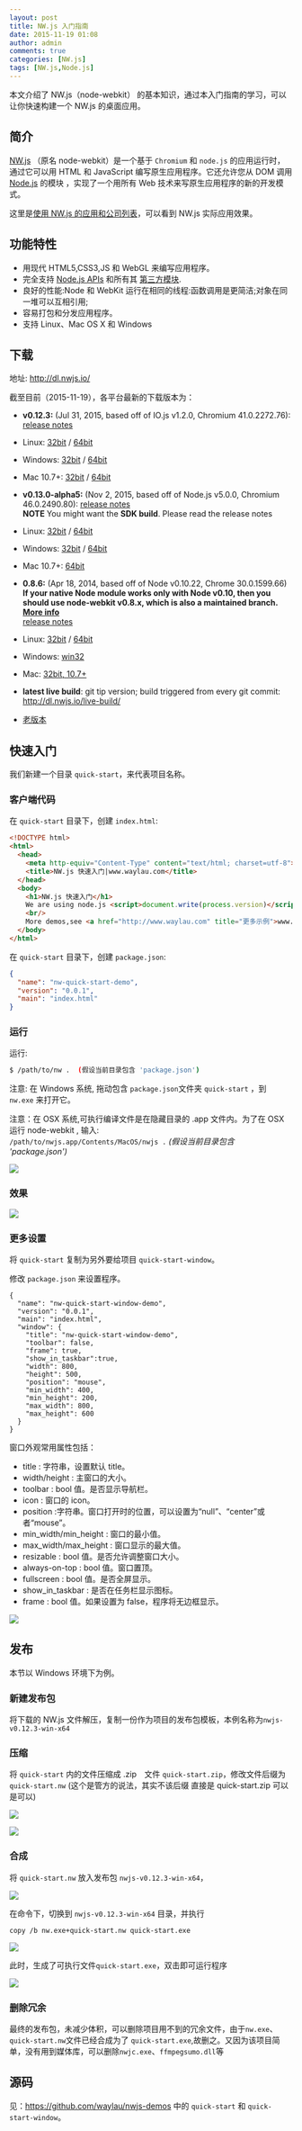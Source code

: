 ```yaml
---
layout: post
title: NW.js 入门指南
date: 2015-11-19 01:08
author: admin
comments: true
categories: [NW.js]
tags: [NW.js,Node.js]
---
```


本文介绍了 NW.js（node-webkit） 的基本知识，通过本入门指南的学习，可以让你快速构建一个  NW.js 的桌面应用。

<!-- more -->

## 简介 

[NW.js](http://nwjs.io/) （原名 node-webkit）是一个基于 `Chromium` 和 `node.js` 的应用运行时，通过它可以用  HTML 和 JavaScript 编写原生应用程序。它还允许您从 DOM 调用 [Node.js](https://nodejs.org) 的模块 ，实现了一个用所有 Web 技术来写原生应用程序的新的开发模式。

这里是[使用 NW.js 的应用和公司列表](https://github.com/nwjs/nw.js/wiki/List-of-apps-and-companies-using-nw.js)，可以看到 NW.js 实际应用效果。

## 功能特性

* 用现代 HTML5,CSS3,JS 和 WebGL 来编写应用程序。
* 完全支持 [Node.js APIs](https://nodejs.org/api/) 和所有其 [第三方模块](https://www.npmjs.com/).
* 良好的性能:Node 和 WebKit 运行在相同的线程:函数调用是更简洁;对象在同一堆可以互相引用;
* 容易打包和分发应用程序。
* 支持 Linux、Mac OS X 和 Windows

## 下载

地址: <http://dl.nwjs.io/>

截至目前（2015-11-19），各平台最新的下载版本为：

* **v0.12.3:** (Jul 31, 2015, based off of IO.js v1.2.0, Chromium 41.0.2272.76): [release notes](https://groups.google.com/d/msg/nwjs-general/hhXCS4aXGV0/TUQmcu5XDwAJ)  
 * Linux: [32bit](http://dl.nwjs.io/v0.12.3/nwjs-v0.12.3-linux-ia32.tar.gz) / [64bit](http://dl.nwjs.io/v0.12.3/nwjs-v0.12.3-linux-x64.tar.gz)
 * Windows: [32bit](http://dl.nwjs.io/v0.12.3/nwjs-v0.12.3-win-ia32.zip) / [64bit](http://dl.nwjs.io/v0.12.3/nwjs-v0.12.3-win-x64.zip)
 * Mac 10.7+: [32bit](http://dl.nwjs.io/v0.12.3/nwjs-v0.12.3-osx-ia32.zip) / [64bit](http://dl.nwjs.io/v0.12.3/nwjs-v0.12.3-osx-x64.zip)

* **v0.13.0-alpha5:** (Nov 2, 2015, based off of Node.js v5.0.0, Chromium 46.0.2490.80): [release notes](https://groups.google.com/d/msg/nwjs-general/YuwMHd_uvPM/pLFWG3vYBwAJ)  
 **NOTE** You might want the **SDK build**. Please read the release notes  
 * Linux: [32bit](http://dl.nwjs.io/v0.13.0-alpha5/nwjs-v0.13.0-alpha5-linux-ia32.tar.gz) / [64bit](http://dl.nwjs.io/v0.13.0-alpha5/nwjs-v0.13.0-alpha5-linux-x64.tar.gz)
 * Windows: [32bit](http://dl.nwjs.io/v0.13.0-alpha5/nwjs-v0.13.0-alpha5-win-ia32.zip) / [64bit](http://dl.nwjs.io/v0.13.0-alpha5/nwjs-v0.13.0-alpha5-win-x64.zip)
 * Mac 10.7+: [64bit](http://dl.nwjs.io/v0.13.0-alpha5/nwjs-v0.13.0-alpha5-osx-x64.zip)

* **0.8.6:** (Apr 18, 2014, based off of Node v0.10.22, Chrome 30.0.1599.66) **If your native Node module works only with Node v0.10, then you should use node-webkit v0.8.x, which is also a maintained branch. [More info](https://groups.google.com/d/msg/nwjs-general/2OJ1cEMPLlA/09BvpTagSA0J)**  
[release notes](https://groups.google.com/d/msg/nwjs-general/CLPkgfV-i7s/hwkkQuJ1kngJ)

 * Linux: [32bit](http://dl.node-webkit.org/v0.8.6/node-webkit-v0.8.6-linux-ia32.tar.gz) / [64bit](http://dl.node-webkit.org/v0.8.6/node-webkit-v0.8.6-linux-x64.tar.gz)
 * Windows: [win32](http://dl.node-webkit.org/v0.8.6/node-webkit-v0.8.6-win-ia32.zip)
 * Mac: [32bit, 10.7+](http://dl.node-webkit.org/v0.8.6/node-webkit-v0.8.6-osx-ia32.zip)

* **latest live build**: git tip version; build triggered from every git commit: http://dl.nwjs.io/live-build/

* [老版本](https://github.com/nwjs/nw.js/wiki/Downloads-of-old-versions)

## 快速入门

我们新建一个目录 `quick-start`，来代表项目名称。

### 客户端代码

在 `quick-start` 目录下，创建 `index.html`:

```html
<!DOCTYPE html>
<html>
  <head>
	<meta http-equiv="Content-Type" content="text/html; charset=utf-8">
    <title>NW.js 快速入门|www.waylau.com</title>
  </head>
  <body>
    <h1>NW.js 快速入门</h1>
    We are using node.js <script>document.write(process.version)</script>.
	<br/>
	More demos,see <a href="http://www.waylau.com" title="更多示例">www.waylau.com</a>
  </body>
</html>
```

在 `quick-start` 目录下，创建 `package.json`:

```json
{
  "name": "nw-quick-start-demo",
  "version": "0.0.1",
  "main": "index.html"
}
```

### 运行

运行:  
```bash
$ /path/to/nw .  (假设当前目录包含 'package.json')
```

注意: 在 Windows 系统, 拖动包含 `package.json`文件夹 `quick-start` ，到 `nw.exe` 来打开它。

注意：在 OSX 系统,可执行编译文件是在隐藏目录的 .app 文件内。为了在 OSX  运行 node-webkit , 输入:  
`/path/to/nwjs.app/Contents/MacOS/nwjs .` *(假设当前目录包含 'package.json')*   

![](http://99btgc01.info/uploads/2015/11/nw.jpg)

### 效果

![](http://99btgc01.info/uploads/2015/11/nw1.jpg)

### 更多设置

将 `quick-start` 复制为另外要给项目 `quick-start-window`。

修改 `package.json` 来设置程序。

```josn
{
  "name": "nw-quick-start-window-demo",
  "version": "0.0.1",
  "main": "index.html",
  "window": {
    "title": "nw-quick-start-window-demo",
    "toolbar": false,
    "frame": true,
    "show_in_taskbar":true,
    "width": 800,
    "height": 500,
    "position": "mouse",
    "min_width": 400,
    "min_height": 200,
    "max_width": 800,
    "max_height": 600
  }
}
```

窗口外观常用属性包括：

* title : 字符串，设置默认 title。
* width/height : 主窗口的大小。
* toolbar : bool 值。是否显示导航栏。
* icon : 窗口的 icon。
* position :字符串。窗口打开时的位置，可以设置为“null”、“center”或者“mouse”。
* min_width/min_height : 窗口的最小值。
* max_width/max_height : 窗口显示的最大值。
* resizable : bool 值。是否允许调整窗口大小。
* always-on-top : bool 值。窗口置顶。
* fullscreen : bool 值。是否全屏显示。
* show_in_taskbar : 是否在任务栏显示图标。
* frame : bool 值。如果设置为 false，程序将无边框显示。


![](http://99btgc01.info/uploads/2015/11/nw2.jpg)

## 发布

本节以 Windows 环境下为例。

### 新建发布包

将下载的 NW.js 文件解压，复制一份作为项目的发布包模板，本例名称为`nwjs-v0.12.3-win-x64`

### 压缩

将 `quick-start` 内的文件压缩成 .zip　文件 `quick-start.zip`，修改文件后缀为 `quick-start.nw` (这个是管方的说法，其实不该后缀 直接是 quick-start.zip 可以是可以)

![](http://99btgc01.info/uploads/2015/11/001%281%29.jpg)


![](http://99btgc01.info/uploads/2015/11/002..jpg)

### 合成

将 `quick-start.nw` 放入发布包 `nwjs-v0.12.3-win-x64`，

![](http://99btgc01.info/uploads/2015/11/004.jpg)

在命令下，切换到  `nwjs-v0.12.3-win-x64` 目录，并执行

```
copy /b nw.exe+quick-start.nw quick-start.exe
```

![](http://99btgc01.info/uploads/2015/11/005.jpg)

此时，生成了可执行文件`quick-start.exe`，双击即可运行程序

![](http://99btgc01.info/uploads/2015/11/006.jpg)

### 删除冗余

最终的发布包，未减少体积，可以删除项目用不到的冗余文件，由于`nw.exe`、`quick-start.nw`文件已经合成为了 `quick-start.exe`,故删之。又因为该项目简单，没有用到媒体库，可以删除`nwjc.exe`、`ffmpegsumo.dll`等 

## 源码

见：<https://github.com/waylau/nwjs-demos>
中的 `quick-start` 和 `quick-start-window`。



